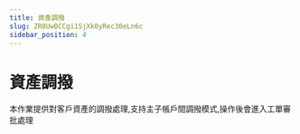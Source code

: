 ```yaml
---
title: 資產調撥
slug: ZR8UwBCCgi1SjXk0yRec30eLn6c
sidebar_position: 4
---
```



# 資產調撥

本作業提供對客戶資產的調撥處理,支持主子帳戶間調撥模式,操作後會進入工單審批處理

